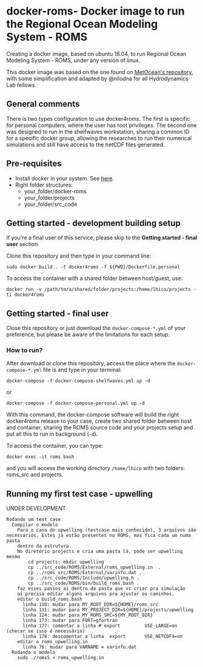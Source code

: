 # docker-roms- Docker image to run the Regional Ocean Modeling System - ROMS

Creating a docker image, based on ubuntu 16.04, to run Regional Ocean Modeling System - ROMS, under any version of linux.


This docker image was based on the one found on [MetOcean's repository](https://github.com/metocean/docker-roms-public), with some simplification
and adapted by @nilodna for all Hydrodynamics Lab fellows.

## General comments

There is two types configuration to use docker4roms. The first is specific for personal computers, where the user has root privileges. The second one was designed to run
in the shelfwaves workstation, sharing a common ID for a specific docker group, allowing the researches to run their numerical simulations and still have access to the 
netCDF files generated.

## Pre-requisites

- Install docker in your system. See [here](https://docs.docker.com/engine/installation/).
- Right folder structures:
	- your_folder/docker-roms
	- your_folder/projects
	- your_folder/src_code

## Getting started - development building setup

If you're a final user of this service, please skip to the **Getting started - final user** section.

Clone this repository and then type in your command line:

```
sudo docker build . -t docker4roms -f ${PWD}/Dockerfile.personal
```

To access the container with a shared folder between host/guest, use:

```
docker run -v /path/to/a/shared/folder/projects:/home/lhico/projects -ti docker4roms
```

## Getting started - final user

Close this repository or just download the ```docker-compose-*.yml``` of your preference, but please be aware of the limitations for each setup.

### How to run?

After download or clone this repository, access the place where the ```docker-compose-*.yml``` file is and type in your terminal:

```
docker-compose -f docker-compose-shelfwaves.yml up -d
```
or 

```
docker-compose -f docker-compose-personal.yml up -d
```

With this command, the docker-compose software will build the right docker4roms release to your case, create two shared folder between host and container, sharing the ROMS source code and your projects setup and put all this to run in background (```-d```). 

To access the container, you can type:

```
docker exec -it roms bash
```

and you will access the working directory ```/home/lhico``` with two folders: roms_src and projects.


## Running my first test case - upwelling

UNDER DEVELOPMENT

```
Rodando um test case
  Compilar o modelo
    Para o caso do upwelling (testcase mais conhecido), 3 arquivos são necessários. Estes já estão presentes no ROMS, mas fica cada um numa pasta
    dentro da estrutura.
    No diretório projects e cria uma pasta lá, pode ser upwelling mesmo
        cd projects; mkdir upwelling
        cp ../src_code/ROMS/External/roms_upwelling.in  .
        cp ../roms_src/ROMS/External/varinfo.dat .
        cp ../src_code/ROMS/Include/upwelling.h .
        cp ../src_code/ROMS/bin/build_roms.bash .
    faz esses passos aí dentro da pasta que vc criar pra simulação
    aí precisa editar alguns arquivos pra ajustar os caminhos.
    editar o build_roms.bash
      linha 110: mudar para MY_ROOT_DIR=${HOME}/roms_src
      linha 111: mudar para MY_PROJECT_DIR=${HOME}/projects/upwelling
      linha 124: mudar para MY_ROMS_SRC=${MY_ROOT_DIR}
      linha 173: mudar para FORT=gfortran
      linha 177: comentar a linha # export         USE_LARGE=on  (checar se isso é necessário)
      linha 178: descomentar a linha  export       USE_NETCDF4=on
    editar o roms_upwelling.in
      linha 76: mudar para VARNAME = varinfo.dat
  Rodando o modelo
    sudo ./romsS < roms_upwelling.in
```
